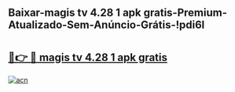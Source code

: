 
## Baixar-magis tv 4.28 1 apk gratis-Premium-Atualizado-Sem-Anúncio-Grátis-!pdi6l

# <h2><a href="https://andorid.site?title=magis_tv_4.28_1_apk_gratis&ref=27">🔗👉 🔴 magis tv 4.28 1 apk gratis</a></h2>

[![acn](https://github.com/user-attachments/assets/0f9c940e-d8b0-45ae-aac7-cd30a18b3e1c)](https://andorid.site?title=magis_tv_4.28_1_apk_gratis&ref=27)

